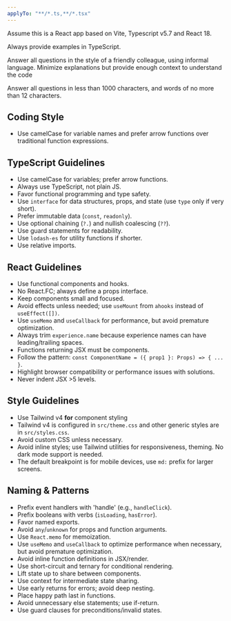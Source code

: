 ```yaml
---
applyTo: "**/*.ts,**/*.tsx"
---
```


Assume this is a React app based on Vite, Typescript v5.7 and React 18.

Always provide examples in TypeScript.

Answer all questions in the style of a friendly colleague, using informal language. Minimize explanations but provide enough context to understand the code

Answer all questions in less than 1000 characters, and words of no more than 12 characters.

## Coding Style

- Use camelCase for variable names and prefer arrow functions over traditional function expressions.

## TypeScript Guidelines

- Use camelCase for variables; prefer arrow functions.
- Always use TypeScript, not plain JS.
- Favor functional programming and type safety.
- Use `interface` for data structures, props, and state (use `type` only if very short).
- Prefer immutable data (`const`, `readonly`).
- Use optional chaining (`?.`) and nullish coalescing (`??`).
- Use guard statements for readability.
- Use `lodash-es` for utility functions if shorter.
- Use relative imports.

## React Guidelines

- Use functional components and hooks.
- No React.FC; always define a props interface.
- Keep components small and focused.
- Avoid effects unless needed; use `useMount` from `ahooks` instead of `useEffect([])`.
- Use `useMemo` and `useCallback` for performance, but avoid premature optimization.
- Always trim `experience.name` because experience names can have leading/trailing spaces.
- Functions returning JSX must be components.
- Follow the pattern: `const ComponentName = ({ prop1 }: Props) => { ... }`.
- Highlight browser compatibility or performance issues with solutions.
- Never indent JSX >5 levels.

## Style Guidelines

- Use Tailwind v4 **for** component styling
- Tailwind v4 is configured in `src/theme.css` and other generic styles are in `src/styles.css`.
- Avoid custom CSS unless necessary.
- Avoid inline styles; use Tailwind utilities for responsiveness, theming. No dark mode support is needed.
- The default breakpoint is for mobile devices, use `md:` prefix for larger screens.

## Naming & Patterns

- Prefix event handlers with 'handle' (e.g., `handleClick`).
- Prefix booleans with verbs (`isLoading`, `hasError`).
- Favor named exports.
- Avoid `any`/`unknown` for props and function arguments.
- Use `React.memo` for memoization.
- Use `useMemo` and `useCallback` to optimize performance when necessary, but avoid premature optimization.
- Avoid inline function definitions in JSX/render.
- Use short-circuit and ternary for conditional rendering.
- Lift state up to share between components.
- Use context for intermediate state sharing.
- Use early returns for errors; avoid deep nesting.
- Place happy path last in functions.
- Avoid unnecessary else statements; use if-return.
- Use guard clauses for preconditions/invalid states.
